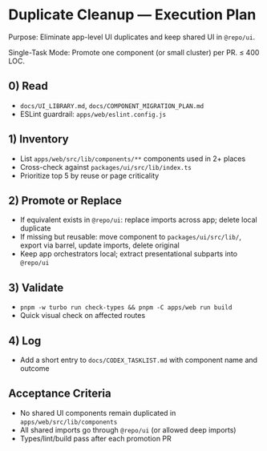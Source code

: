 # Duplicate Cleanup — Execution Plan

Purpose: Eliminate app-level UI duplicates and keep shared UI in `@repo/ui`.

Single-Task Mode: Promote one component (or small cluster) per PR. ≤ 400 LOC.

## 0) Read
- `docs/UI_LIBRARY.md`, `docs/COMPONENT_MIGRATION_PLAN.md`
- ESLint guardrail: `apps/web/eslint.config.js`

## 1) Inventory
- List `apps/web/src/lib/components/**` components used in 2+ places
- Cross-check against `packages/ui/src/lib/index.ts`
- Prioritize top 5 by reuse or page criticality

## 2) Promote or Replace
- If equivalent exists in `@repo/ui`: replace imports across app; delete local duplicate
- If missing but reusable: move component to `packages/ui/src/lib/`, export via barrel, update imports, delete original
- Keep app orchestrators local; extract presentational subparts into `@repo/ui`

## 3) Validate
- `pnpm -w turbo run check-types && pnpm -C apps/web run build`
- Quick visual check on affected routes

## 4) Log
- Add a short entry to `docs/CODEX_TASKLIST.md` with component name and outcome

## Acceptance Criteria
- No shared UI components remain duplicated in `apps/web/src/lib/components`
- All shared imports go through `@repo/ui` (or allowed deep imports)
- Types/lint/build pass after each promotion PR

